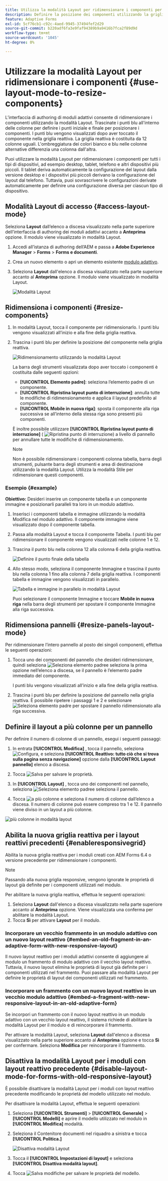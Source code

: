 ```yaml
---
title: Utilizza la modalità Layout per ridimensionare i componenti per i moduli adattivi
description: Definire la posizione dei componenti utilizzando la griglia reattiva disponibile in modalità Layout
feature: Adaptive Forms
exl-id: 5cf76cb1-c92c-4aed-9945-37494fef2d29
source-git-commit: b220adf6fa3e9faf94389b9a9416b7fca2f89d9d
workflow-type: tm+mt
source-wordcount: '1045'
ht-degree: 0%

---
```


# Utilizzare la modalità Layout per ridimensionare i componenti {#use-layout-mode-to-resize-components}

L’interfaccia di authoring di moduli adattivi consente di ridimensionare i componenti utilizzando la modalità Layout. Trascinate i punti blu all&#39;interno delle colonne per definire i punti iniziale e finale per posizionare i componenti. I punti blu vengono visualizzati dopo aver toccato il componente nella griglia reattiva. La griglia reattiva è costituita da 12 colonne uguali. L&#39;ombreggiatura dei colori bianco e blu nelle colonne alternative differenzia una colonna dall&#39;altra.

Puoi utilizzare la modalità Layout per ridimensionare i componenti per tutti i tipi di dispositivi, ad esempio desktop, tablet, telefono e altri dispositivi più piccoli. Il tablet deriva automaticamente la configurazione del layout dalla versione desktop e i dispositivi più piccoli derivano la configurazione del layout dal telefono. Tuttavia, puoi sovrascrivere le configurazioni derivate automaticamente per definire una configurazione diversa per ciascun tipo di dispositivo.

## Modalità Layout di accesso {#access-layout-mode}

Seleziona **Layout** dall’elenco a discesa visualizzato nella parte superiore dell’interfaccia di authoring dei moduli adattivi accanto a **Anteprima** opzione. Il modulo viene visualizzato in modalità Layout.

1. Accedi all’istanza di authoring dell’AEM e passa a **Adobe Experience Manager** > **Forms** > **Forms e documenti**.
1. Crea un nuovo elemento o apri un elemento esistente [modulo adattivo](../../forms/using/creating-adaptive-form.md).
1. Seleziona **Layout** dall&#39;elenco a discesa visualizzato nella parte superiore accanto al **Anteprima** opzione. Il modulo viene visualizzato in modalità Layout.

   ![Modalità Layout](assets/layout_mode_ic_new.png)

## Ridimensiona i componenti {#resize-components}

1. In modalità Layout, tocca il componente per ridimensionarlo. I punti blu vengono visualizzati all’inizio e alla fine della griglia reattiva.
1. Trascina i punti blu per definire la posizione del componente nella griglia reattiva.

   ![Ridimensionamento utilizzando la modalità Layout](assets/layout_mode_resize_new_updated1.png)

   La barra degli strumenti visualizzata dopo aver toccato i componenti è costituita dalle seguenti opzioni:

   * **[!UICONTROL Elemento padre]**: seleziona l’elemento padre di un componente.
   * **[!UICONTROL Ripristina layout punto di interruzione]**: annulla tutte le modifiche di ridimensionamento e applica il layout predefinito al componente.
   * **[!UICONTROL Mobile in nuova riga]**: sposta il componente alla riga successiva se all’interno della stessa riga sono presenti più componenti.

   È inoltre possibile utilizzare **[!UICONTROL Ripristina layout punto di interruzione]** ( ![Ripristina punto di interruzione](assets/reverttopreviouslypublishedversion.png)) a livello di pannello per annullare tutte le modifiche di ridimensionamento.

   >[!NOTE]
   >
   >Non è possibile ridimensionare i componenti colonna tabella, barra degli strumenti, pulsante barra degli strumenti e area di destinazione utilizzando la modalità Layout. Utilizza la modalità Stile per ridimensionare questi componenti.

### Esempio {#example}

**Obiettivo:** Desideri inserire un componente tabella e un componente immagine e posizionarli paralleli tra loro in un modulo adattivo.

1. Inserisci i componenti tabella e immagine utilizzando la modalità Modifica nel modulo adattivo. Il componente immagine viene visualizzato dopo il componente tabella.
1. Passa alla modalità Layout e tocca il componente Tabella. I punti blu per ridimensionare il componente vengono visualizzati nelle colonne 1 e 12.
1. Trascina il punto blu nella colonna 12 alla colonna 6 della griglia reattiva.

   ![Definire il punto finale della tabella](assets/layout_mode_end_point_table_new.png)

1. Allo stesso modo, seleziona il componente Immagine e trascina il punto blu nella colonna 1 fino alla colonna 7 della griglia reattiva. I componenti tabella e immagine vengono visualizzati in parallelo.

   ![Tabella e immagine in parallelo in modalità Layout](assets/table_image_parallel_new.png)

   Puoi selezionare il componente Immagine e toccare **Mobile in nuova riga** nella barra degli strumenti per spostare il componente Immagine alla riga successiva.

## Ridimensiona pannelli {#resize-panels-layout-mode}

Per ridimensionare l’intero pannello al posto dei singoli componenti, effettua le seguenti operazioni:

1. Tocca uno dei componenti del pannello che desideri ridimensionare, quindi seleziona ![Seleziona elemento padre](assets/select_parent_icon.svg)e seleziona la prima opzione nell’elenco a discesa, se il pannello è l’elemento padre immediato del componente.

   I punti blu vengono visualizzati all’inizio e alla fine della griglia reattiva.

1. Trascina i punti blu per definire la posizione del pannello nella griglia reattiva.
È possibile ripetere i passaggi 1 e 2 e selezionare ![Seleziona elemento padre](assets/float_to_new_line_icon.svg) per spostare il pannello ridimensionato alla riga successiva.

## Definire il layout a più colonne per un pannello

Per definire il numero di colonne di un pannello, esegui i seguenti passaggi:

1. In entrata **[!UICONTROL Modifica]** , tocca il pannello, seleziona ![Configura](assets/configure_icon.png), e seleziona **[!UICONTROL Reattivo: tutto ciò che si trova sulla pagina senza navigazione]** opzione dalla **[!UICONTROL Layout pannello]** elenco a discesa.

1. Tocca ![Salva](assets/save_icon.svg) per salvare le proprietà.

1. In **[!UICONTROL Layout]** , tocca uno dei componenti nel pannello, seleziona ![Seleziona elemento padre](assets/select_parent_icon.svg)e seleziona il pannello.

1. Tocca ![a più colonne](assets/multi-column.svg) e seleziona il numero di colonne dall’elenco a discesa. Il numero di colonne può essere compreso tra 1 e 12. Il pannello viene diviso in un layout a più colonne.

![più colonne in modalità layout](assets/multi-column-layout.png)

## Abilita la nuova griglia reattiva per i layout reattivi precedenti {#enableresponsivegrid}

Abilita la nuova griglia reattiva per i moduli creati con AEM Forms 6.4 o versione precedente per ridimensionare i componenti.

>[!NOTE]
>
>Passando alla nuova griglia responsive, vengono ignorate le proprietà di layout già definite per i componenti utilizzati nel modulo.

Per abilitare la nuova griglia reattiva, effettua le seguenti operazioni:

1. Seleziona **Layout** dall&#39;elenco a discesa visualizzato nella parte superiore accanto al **Anteprima** opzione. Viene visualizzata una conferma per abilitare la modalità Layout.
1. Tocca **Sì** per attivare **Layout** per il modulo.

### Incorporare un vecchio frammento in un modulo adattivo con un nuovo layout reattivo {#embed-an-old-fragment-in-an-adaptive-form-with-new-responsive-layout}

Il nuovo layout reattivo per i moduli adattivi consente di aggiungere al modulo un frammento di modulo adattivo con il vecchio layout reattivo. Tuttavia, il nuovo layout elimina le proprietà di layout già definite per i componenti utilizzati nel frammento. Puoi passare alla modalità Layout per definire le proprietà di layout dei componenti utilizzati nel frammento.

### Incorporare un frammento con un nuovo layout reattivo in un vecchio modulo adattivo {#embed-a-fragment-with-new-responsive-layout-in-an-old-adaptive-form}

Se incorpori un frammento con il nuovo layout reattivo in un modulo adattivo con un vecchio layout reattivo, il sistema richiede di abilitare la modalità Layout per il modulo e di reincorporare il frammento.

Per attivare la modalità Layout, seleziona **Layout** dall&#39;elenco a discesa visualizzato nella parte superiore accanto al **Anteprima** opzione e tocca **Sì** per confermare. Seleziona **Modifica** per reincorporare il frammento.

## Disattiva la modalità Layout per i moduli con layout reattivo precedente {#disable-layout-mode-for-forms-with-old-responsive-layout}

È possibile disattivare la modalità Layout per i moduli con layout reattivo precedente modificando le proprietà del modello utilizzato nel modulo.

Per disattivare la modalità Layout, effettua le seguenti operazioni:

1. Seleziona **[!UICONTROL Strumenti]** > **[!UICONTROL Generale]** > **[!UICONTROL Modelli]** e aprire il modello utilizzato nel modulo in **[!UICONTROL Modifica]** modalità.
1. Seleziona il Contenitore documenti nel riquadro a sinistra e tocca **[!UICONTROL Politica.]**

   ![Disattiva modalità Layout](assets/policy_disable_layout_mode.png)

1. Tocca il **[!UICONTROL Impostazioni di layout]** e seleziona **[!UICONTROL Disattiva modalità layout]**.
1. Tocca ![Salva modifiche](assets/save_icon.png) per salvare le proprietà del modello.

